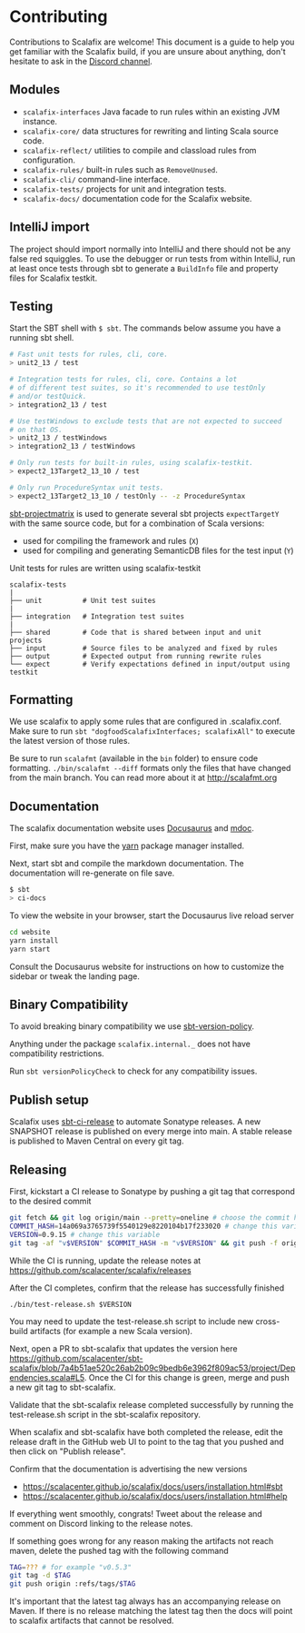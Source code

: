 # Contributing

Contributions to Scalafix are welcome! This document is a guide to help you get
familiar with the Scalafix build, if you are unsure about anything, don't
hesitate to ask in the [Discord channel](https://discord.gg/8AHaqGx3Qj).

## Modules

- `scalafix-interfaces` Java facade to run rules within an existing JVM instance.
- `scalafix-core/` data structures for rewriting and linting Scala source code.
- `scalafix-reflect/` utilities to compile and classload rules from
  configuration.
- `scalafix-rules/` built-in rules such as `RemoveUnused`.
- `scalafix-cli/` command-line interface.
- `scalafix-tests/` projects for unit and integration tests.
- `scalafix-docs/` documentation code for the Scalafix website.

## IntelliJ import

The project should import normally into IntelliJ and there should not be any
false red squiggles. To use the debugger or run tests from within IntelliJ, run
at least once tests through sbt to generate a `BuildInfo` file and property
files for Scalafix testkit.

## Testing

Start the SBT shell with `$ sbt`. The commands below assume you have a running
sbt shell.

```sh
# Fast unit tests for rules, cli, core.
> unit2_13 / test

# Integration tests for rules, cli, core. Contains a lot
# of different test suites, so it's recommended to use testOnly
# and/or testQuick.
> integration2_13 / test

# Use testWindows to exclude tests that are not expected to succeed
# on that OS.
> unit2_13 / testWindows
> integration2_13 / testWindows

# Only run tests for built-in rules, using scalafix-testkit.
> expect2_13Target2_13_10 / test

# Only run ProcedureSyntax unit tests.
> expect2_13Target2_13_10 / testOnly -- -z ProcedureSyntax
```

[sbt-projectmatrix](https://github.com/sbt/sbt-projectmatrix) is used to
generate several sbt projects `expectTargetY` with the same source code,
but for a combination of Scala versions:
- used for compiling the framework and rules (`X`)
- used for compiling and generating SemanticDB files for the test input (`Y`)

Unit tests for rules are written using scalafix-testkit

```
scalafix-tests
|
├── unit          # Unit test suites
|
├── integration   # Integration test suites
|
├── shared        # Code that is shared between input and unit projects
├── input         # Source files to be analyzed and fixed by rules
├── output        # Expected output from running rewrite rules
└── expect        # Verify expectations defined in input/output using testkit
```

## Formatting
We use scalafix to apply some rules that are configured in .scalafix.conf.
Make sure to run `sbt "dogfoodScalafixInterfaces; scalafixAll"` to execute
the latest version of those rules.

Be sure to run `scalafmt` (available in the `bin` folder) to ensure code
formatting. `./bin/scalafmt --diff` formats only the files that have changed
from the main branch. You can read more about it at http://scalafmt.org

## Documentation

The scalafix documentation website uses [Docusaurus](https://docusaurus.io/) and
[mdoc](https://github.com/olafurpg/mdoc).

First, make sure you have the [yarn](https://yarnpkg.com/en/) package manager
installed.

Next, start sbt and compile the markdown documentation. The documentation will
re-generate on file save.

```sh
$ sbt
> ci-docs
```

To view the website in your browser, start the Docusaurus live reload server

```sh
cd website
yarn install
yarn start
```

Consult the Docusaurus website for instructions on how to customize the sidebar
or tweak the landing page.

## Binary Compatibility

To avoid breaking binary compatibility we use
[sbt-version-policy](https://github.com/scalacenter/sbt-version-policy).

Anything under the package `scalafix.internal._` does not have compatibility
restrictions.

Run `sbt versionPolicyCheck` to check for any compatibility issues.

## Publish setup

Scalafix uses [sbt-ci-release](https://github.com/olafurpg/sbt-ci-release) to
automate Sonatype releases. A new SNAPSHOT release is published on every merge
into main. A stable release is published to Maven Central on every git tag.

## Releasing

First, kickstart a CI release to Sonatype by pushing a git tag that correspond to the desired commit

```sh
git fetch && git log origin/main --pretty=oneline # choose the commit hash you want to tag
COMMIT_HASH=14a069a3765739f5540129e8220104b17f233020 # change this variable
VERSION=0.9.15 # change this variable
git tag -af "v$VERSION" $COMMIT_HASH -m "v$VERSION" && git push -f origin v$VERSION
```

While the CI is running, update the release notes at
https://github.com/scalacenter/scalafix/releases

After the CI completes, confirm that the release has successfully finished

```
./bin/test-release.sh $VERSION
```

You may need to update the test-release.sh script to include new cross-build
artifacts (for example a new Scala version).

Next, open a PR to sbt-scalafix that updates the version here
https://github.com/scalacenter/sbt-scalafix/blob/7a4b51ae520c26ab2b09c9bedb6e3962f809ac53/project/Dependencies.scala#L5.
Once the CI for this change is green, merge and push a new git tag to
sbt-scalafix.

Validate that the sbt-scalafix release completed successfully by running the
test-release.sh script in the sbt-scalafix repository.

When scalafix and sbt-scalafix have both completed the release, edit the release
draft in the GitHub web UI to point to the tag that you pushed and then click on
"Publish release".

Confirm that the documentation is advertising the new versions
- https://scalacenter.github.io/scalafix/docs/users/installation.html#sbt
- https://scalacenter.github.io/scalafix/docs/users/installation.html#help

If everything went smoothly, congrats! Tweet about the release and comment on
Discord linking to the release notes.

If something goes wrong for any reason making the artifacts not reach maven,
delete the pushed tag with the following command

```sh
TAG=??? # for example "v0.5.3"
git tag -d $TAG
git push origin :refs/tags/$TAG
```

It's important that the latest tag always has an accompanying release on Maven.
If there is no release matching the latest tag then the docs will point to
scalafix artifacts that cannot be resolved.
